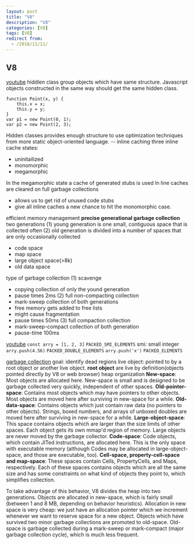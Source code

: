 ```yaml
---
layout: post
title: "V8"
description: "V8"
categories: [V8]
tags: [V8]
redirect from:
  - /2018/11/11/
---
```

## V8
[youtube](https://www.youtube.com/watch?v=FrufJFBSoQY)
hiddlen class group objects which have same structure. 
Javascript objects constructed in the same way should get the same hidden class. 
```
function Point(x, y) {
	this.x = x;
	this.y = y;
}
var p1 = new Point(0, 1);
var p2 = new Point(2, 3);
```
Hidden classes provides enough structure to use optimization techniques from more static object-oriented language.  -- inline caching
three inline cache states:
- uninitailized
- monomorphic
- megamorphic

In the megamorphic state a cache of generated stubs is used
In line caches are cleared on full garbage collections
- allows us to get rid of unused code stubs
- give all inline caches a new chance to hit the monomorphic case. 

efficient memory management
**precise generational garbage collection**
two generations
(1) young generation is one small, contiguous space that is collected often
(2) old generation is divided into a number of spaces that are only occasionally collected
- code space
- map space
- large object space(>8k)
- old data space

type of garbage collection
(1) scavenge
- copying collection of only the yound generation
- pause times 2ms
(2) full non-compacting collection
- mark-sweep collection of both generations
- free memory gets added to free lists
- might cause fragmentation
- pause times 50ms
(3) full compaction collection 
- mark-sweep-compact collection of both generation
- pause-time 100ms

[youtube](https://www.youtube.com/watch?v=HULaOA5oJMY&index=55&list=PL65pp6Tpk692lL85jvoOAT_e9Yuzz_nwA)
`const arry = [1, 2, 3]`
`PACKED_SMI_ELEMENTS`
smi: small integer
`arry.push(4.56)`
`PACKED_DOUBLE_ELEMENTS`
`arry.push('x')`
`PACKED_ELEMENTS`

[garbage collection](http://www.jayconrod.com/posts/55/a-tour-of-v8-garbage-collection)
goal: identify dead regions
live object: pointed to by a root object or another live object. 
**root object** are live by definition(objects pointed directly by V8 or web browser)
heap organization
**New-space**: Most objects are allocated here. New-space is small and is designed to be garbage collected very quickly, independent of other spaces.
**Old-pointer-space**: Contains most objects which may have pointers to other objects. Most objects are moved here after surviving in new-space for a while.
**Old-data-space**: Contains objects which just contain raw data (no pointers to other objects). Strings, boxed numbers, and arrays of unboxed doubles are moved here after surviving in new-space for a while.
**Large-object-space**: This space contains objects which are larger than the size limits of other spaces. Each object gets its own mmap'd region of memory. Large objects are never moved by the garbage collector.
**Code-space**: Code objects, which contain JITed instructions, are allocated here. This is the only space with executable memory (although Codes may be allocated in large-object-space, and those are executable, too).
**Cell-space, property-cell-space and map-space**: These spaces contain Cells, PropertyCells, and Maps, respectively. Each of these spaces contains objects which are all the same size and has some constraints on what kind of objects they point to, which simplifies collection.

 To take advantage of this behavior, V8 divides the heap into two generations. Objects are allocated in new-space, which is fairly small (between 1 and 8 MB, depending on behavior heuristics). Allocation in new space is very cheap: we just have an allocation pointer which we increment whenever we want to reserve space for a new object.
 Objects which have survived two minor garbage collections are promoted to old-space. Old-space is garbage collected during a mark-sweep or mark-compact (major garbage collection cycle), which is much less frequent.